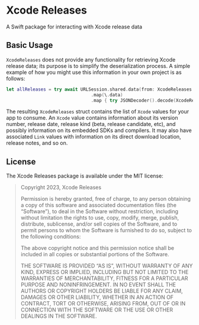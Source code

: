 #  Xcode Releases

A Swift package for interacting with Xcode release data

## Basic Usage

`XcodeReleases` does not provide any functionality for retrieving Xcode release data; its purpose is to simplify the deserialization process. A simple example of how you might use this information in your own project is as follows:

```swift
let allReleases = try await URLSession.shared.data(from: XcodeReleases.allXcodesJSON)
                                .map(\.data)
                                .map { try JSONDecoder().decode(XcodeReleases.self, from: $0) }
```

The resulting `XcodeReleases` struct contains the list of `Xcode` values for your app to consume. An `Xcode` value contains information about its version number, release date, release kind (beta, release candidate, etc), and possibly information on its embedded SDKs and compilers. It may also have associated `Link` values with information on its direct download location, release notes, and so on.

## License

The Xcode Releases package is available under the MIT license:

> Copyright 2023, Xcode Releases
> 
> Permission is hereby granted, free of charge, to any person obtaining a copy of this software and associated documentation files (the “Software”), to deal in the Software without restriction, including without limitation the rights to use, copy, modify, merge, publish, distribute, sublicense, and/or sell copies of the Software, and to permit persons to whom the Software is furnished to do so, subject to the following conditions:
> 
> The above copyright notice and this permission notice shall be included in all copies or substantial portions of the Software.
> 
> THE SOFTWARE IS PROVIDED “AS IS”, WITHOUT WARRANTY OF ANY KIND, EXPRESS OR IMPLIED, INCLUDING BUT NOT LIMITED TO THE WARRANTIES OF MERCHANTABILITY, FITNESS FOR A PARTICULAR PURPOSE AND NONINFRINGEMENT. IN NO EVENT SHALL THE AUTHORS OR COPYRIGHT HOLDERS BE LIABLE FOR ANY CLAIM, DAMAGES OR OTHER LIABILITY, WHETHER IN AN ACTION OF CONTRACT, TORT OR OTHERWISE, ARISING FROM, OUT OF OR IN CONNECTION WITH THE SOFTWARE OR THE USE OR OTHER DEALINGS IN THE SOFTWARE.